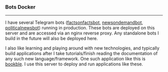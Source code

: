 ### Bots Docker

------------
I have several Telegram bots ([factsonfactsbot](https://github.com/olamileke/factsonfactsbot "factsonfactsbot"), [newsondemandbot](https://github.com/olamileke/newsondemandbot "newsondemandbot"), [politicalnewsbot](https://github.com/olamileke/politicalnewsbot "politicalnewsbot")) running in production. These bots are deployed on this server and are accessed via an nginx reverse proxy. Any standalone bots I build in the future will also be deployed here.

I also like learning and playing around with new technologies, and typically build applications after I take tutorials/finish reading the documentation of any such new language/framework. One such application like this is [bookble](https://github.com/olamileke/bookble "bookble"). I use this server to deploy and run applications like these.
